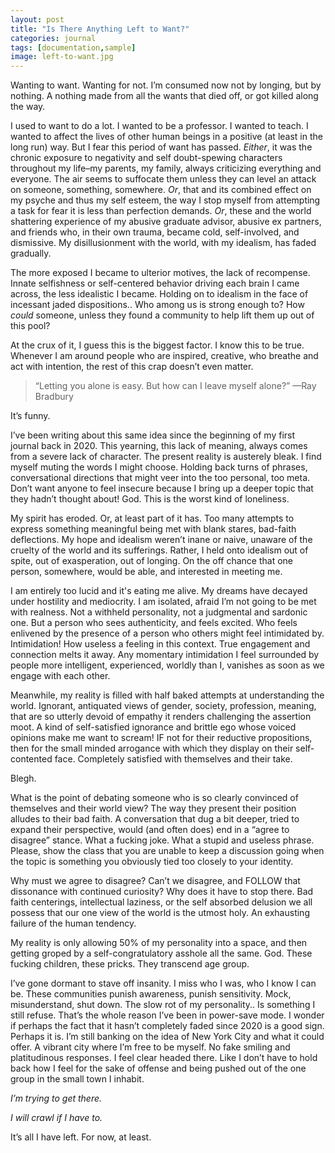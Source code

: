 ```yaml
---
layout: post
title: "Is There Anything Left to Want?"
categories: journal
tags: [documentation,sample]
image: left-to-want.jpg
---
```


Wanting to want. Wanting for not. I’m consumed now not by longing, but by nothing. A nothing made from all the wants that died off, or got killed along the way. 

I used to want to do a lot. I wanted to be a professor. I wanted to teach. I wanted to affect the lives of other human beings in a positive (at least in the long run) way. But I fear this period of want has passed. *Either*, it was the chronic exposure to negativity and self doubt-spewing characters throughout my life–my parents, my family, always criticizing everything and everyone. The air seems to suffocate them unless they can level an attack on someone, something, somewhere. *Or*, that and its combined effect on my psyche and thus my self esteem, the way I stop myself from attempting a task for fear it is less than perfection demands. *Or*,  these and the world shattering experience of my abusive graduate advisor, abusive ex partners, and friends who, in their own trauma, became cold, self-involved, and dismissive. My disillusionment with the world, with my idealism, has faded gradually. 

The more exposed I became to ulterior motives, the lack of recompense. Innate selfishness or self-centered behavior driving each brain I came across, the less idealistic I became. Holding on to idealism in the face of incessant jaded dispositions.. Who among us is strong enough to? How *could* someone, unless they found a community to help lift them up out of this pool? 

At the crux of it, I guess this is the biggest factor. I know this to be true. Whenever I am around people who are inspired, creative, who breathe and act with intention, the rest of this crap doesn’t even matter. 

> “Letting you alone is easy. But how can I leave myself alone?”
> —Ray Bradbury

It’s funny.

I’ve been writing about this same idea since the beginning of my first journal back in 2020. This yearning, this lack of meaning, always comes from a severe lack of character. The present reality is austerely bleak. I find myself muting the words I might choose. Holding back turns of phrases, conversational directions that might veer into the too personal, too meta. Don’t want anyone to feel insecure because I bring up a deeper topic that they hadn’t thought about! God. This is the worst kind of loneliness.

My spirit has eroded. Or, at least part of it has. Too many attempts to express something meaningful being met with blank stares, bad-faith deflections. My hope and idealism weren’t inane or naive, unaware of the cruelty of the world and its sufferings. Rather, I held onto idealism out of spite, out of exasperation, out of longing. On the off chance that one person, somewhere, would be able, and interested in meeting me. 

I am entirely too lucid and it's eating me alive. My dreams have decayed under hostility and mediocrity. I am isolated, afraid I’m not going to be met with realness. Not a withheld personality, not a judgmental and sardonic one. But a person who sees authenticity, and feels excited. Who feels enlivened by the presence of a person who others might feel intimidated by. Intimidation! How useless a feeling in this context. True engagement and connection melts it away. Any momentary intimidation I feel surrounded by people more intelligent, experienced, worldly than I, vanishes as soon as we engage with each other.

Meanwhile, my reality is filled with half baked attempts at understanding the world. Ignorant, antiquated views of gender, society, profession, meaning, that are so utterly devoid of empathy it renders challenging the assertion moot. A kind of self-satisfied ignorance and brittle ego whose voiced opinions make me want to scream! IF not for their reductive propositions, then for the small minded arrogance with which they display on their self-contented face. Completely satisfied with themselves and their take. 

Blegh.

What is the point of debating someone who is so clearly convinced of themselves and their world view? The way they present their position alludes to their bad faith. A conversation that dug a bit deeper, tried to expand their perspective, would (and often does) end in a “agree to disagree” stance. What a fucking joke. What a stupid and useless phrase. Please, show the class that you are unable to keep a discussion going when the topic is something you obviously tied too closely to your identity. 

Why must we agree to disagree? Can’t we disagree, and FOLLOW that dissonance with continued curiosity? Why does it have to stop there. Bad faith centerings, intellectual laziness, or the self absorbed delusion we all possess that our one view of the world is the utmost holy. An exhausting failure of the human tendency.

My reality is only allowing 50% of my personality into a space, and then getting groped by a self-congratulatory asshole all the same. God. These fucking children, these pricks. They transcend age group.

I’ve gone dormant to stave off insanity. I miss who I was, who I know I can be. These communities punish awareness, punish sensitivity. Mock, misunderstand, shut down. The slow rot of my personality.. Is something I still refuse. That’s the whole reason I’ve been in power-save mode. I wonder if perhaps the fact that it hasn’t completely faded since 2020 is a good sign. Perhaps it is. I’m still banking on the idea of New York City and what it could offer. A vibrant city where I’m free to be myself. No fake smiling and platitudinous responses. I feel clear headed there. Like I don’t have to hold back how I feel for the sake of offense and being pushed out of the one group in the small town I inhabit. 

*I’m trying to get there.*

*I will crawl if I have to.*

It’s all I have left. For now, at least.